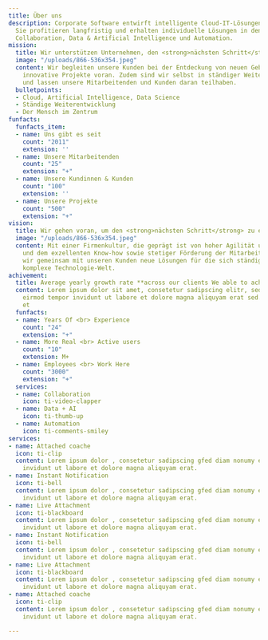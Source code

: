 ```yaml
---
title: Über uns
description: Corporate Software entwirft intelligente Cloud-IT-Lösungen für Unternehmen.
  Sie profitieren langfristig und erhalten individuelle Lösungen in den Bereichen
  Collaboration, Data & Artificial Intelligence und Automation.
mission:
  title: Wir unterstützen Unternehmen, den <strong>nächsten Schritt</strong> zu tun
  image: "/uploads/866-536x354.jpeg"
  content: Wir begleiten unsere Kunden bei der Entdeckung von neuen Gebieten und treiben
    innovative Projekte voran. Zudem sind wir selbst in ständiger Weiterentwicklung
    und lassen unsere Mitarbeitenden und Kunden daran teilhaben.
  bulletpoints:
  - Cloud, Artificial Intelligence, Data Science
  - Ständige Weiterentwicklung
  - Der Mensch im Zentrum
funfacts:
  funfacts_item:
  - name: Uns gibt es seit
    count: "2011"
    extension: ''
  - name: Unsere Mitarbeitenden
    count: "25"
    extension: "+"
  - name: Unsere Kundinnen & Kunden
    count: "100"
    extension: ''
  - name: Unsere Projekte
    count: "500"
    extension: "+"
vision:
  title: Wir gehen voran, um den <strong>nächsten Schritt</strong> zu ermöglichen
  image: "/uploads/866-536x354.jpeg"
  content: Mit einer Firmenkultur, die geprägt ist von hoher Agilität und Geschwindigkeit,
    und dem exzellenten Know-how sowie stetiger Förderung der Mitarbeitenden entwickeln
    wir gemeinsam mit unseren Kunden neue Lösungen für die sich ständig verändernde,
    komplexe Technologie-Welt.
achivement:
  title: Average yearly growth rate **across our clients We able to achive**
  content: Lorem ipsum dolor sit amet, consetetur sadipscing elitr, sed diam nonumy
    eirmod tempor invidunt ut labore et dolore magna aliquyam erat sed. At vero eos
    et
  funfacts:
  - name: Years Of <br> Experience
    count: "24"
    extension: "+"
  - name: More Real <br> Active users
    count: "10"
    extension: M+
  - name: Employees <br> Work Here
    count: "3000"
    extension: "+"
  services:
  - name: Collaboration
    icon: ti-video-clapper
  - name: Data + AI
    icon: ti-thumb-up
  - name: Automation
    icon: ti-comments-smiley
services:
- name: Attached coache
  icon: ti-clip
  content: Lorem ipsum dolor , consetetur sadipscing gfed diam nonumy eirmod tempor
    invidunt ut labore et dolore magna aliquyam erat.
- name: Instant Notification
  icon: ti-bell
  content: Lorem ipsum dolor , consetetur sadipscing gfed diam nonumy eirmod tempor
    invidunt ut labore et dolore magna aliquyam erat.
- name: Live Attachment
  icon: ti-blackboard
  content: Lorem ipsum dolor , consetetur sadipscing gfed diam nonumy eirmod tempor
    invidunt ut labore et dolore magna aliquyam erat.
- name: Instant Notification
  icon: ti-bell
  content: Lorem ipsum dolor , consetetur sadipscing gfed diam nonumy eirmod tempor
    invidunt ut labore et dolore magna aliquyam erat.
- name: Live Attachment
  icon: ti-blackboard
  content: Lorem ipsum dolor , consetetur sadipscing gfed diam nonumy eirmod tempor
    invidunt ut labore et dolore magna aliquyam erat.
- name: Attached coache
  icon: ti-clip
  content: Lorem ipsum dolor , consetetur sadipscing gfed diam nonumy eirmod tempor
    invidunt ut labore et dolore magna aliquyam erat.

---
```

